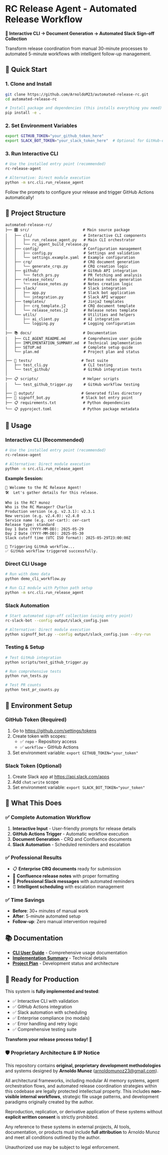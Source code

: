 # RC Release Agent - Automated Release Workflow

**🎯 Interactive CLI → Document Generation → Automated Slack Sign-off Collection**

Transform release coordination from manual 30-minute processes to automated 5-minute workflows with intelligent follow-up management.

## 🚀 Quick Start

### 1. Clone and Install
```bash
git clone https://github.com/ArnoldoM23/automated-release-rc.git
cd automated-release-rc

# Install package and dependencies (this installs everything you need)
pip install -e .
```

### 2. Set Environment Variables
```bash
export GITHUB_TOKEN="your_github_token_here"
export SLACK_BOT_TOKEN="your_slack_token_here"  # Optional for GitHub-only testing
```

### 3. Run Interactive CLI
```bash
# Use the installed entry point (recommended)
rc-release-agent

# Alternative: Direct module execution
python -m src.cli.run_release_agent
```

Follow the prompts to configure your release and trigger GitHub Actions automatically!

## 📁 Project Structure

```
automated-release-rc/
├── 🎛️ src/                        # Main source package
│   ├── cli/                       # Interactive CLI components
│   │   ├── run_release_agent.py   # Main CLI orchestrator
│   │   └── rc_agent_build_release.py
│   ├── config/                    # Configuration management
│   │   ├── config.py              # Settings and validation
│   │   └── settings.example.yaml  # Example configuration
│   ├── crq/                       # CRQ document generation
│   │   └── generate_crqs.py       # CRQ creation logic
│   ├── github/                    # GitHub API integration
│   │   └── fetch_prs.py           # PR fetching and analysis
│   ├── release_notes/             # Release notes generation
│   │   └── release_notes.py       # Notes creation logic
│   ├── slack/                     # Slack integration
│   │   ├── app.py                 # Slack bot application
│   │   └── integration.py         # Slack API wrapper
│   ├── templates/                 # Jinja2 templates
│   │   ├── crq_template.j2        # CRQ document template
│   │   └── release_notes.j2       # Release notes template
│   └── utils/                     # Utilities and helpers
│       ├── ai_client.py           # AI integration
│       └── logging.py             # Logging configuration
│
├── 📚 docs/                       # Documentation
│   ├── CLI_AGENT_README.md        # Comprehensive user guide
│   ├── IMPLEMENTATION_SUMMARY.md  # Technical implementation
│   ├── SETUP.md                   # Complete setup guide
│   └── plan.md                    # Project plan and status
│
├── 🧪 tests/                      # Test suite
│   ├── test_cli.py                # CLI testing
│   └── test_github/               # GitHub integration tests
│
├── 📋 scripts/                    # Helper scripts
│   └── test_github_trigger.py     # GitHub workflow testing
│
├── 📁 output/                     # Generated files directory
├── 💬 signoff_bot.py              # Slack bot entry point
├── 📋 requirements.txt            # Python dependencies
└── 📋 pyproject.toml              # Python package metadata
```

## 🎯 Usage

### Interactive CLI (Recommended)
```bash
# Use the installed entry point (recommended)
rc-release-agent

# Alternative: Direct module execution
python -m src.cli.run_release_agent
```

**Example Session:**
```
👋 Welcome to the RC Release Agent!
🛠  Let's gather details for this release.

Who is the RC? munoz
Who is the RC Manager? Charlie  
Production version (e.g. v2.3.1): v2.3.1
New version (e.g. v2.4.0): v2.4.0
Service name (e.g. cer-cart): cer-cart
Release type: standard
Day 1 Date (YYYY-MM-DD): 2025-05-29
Day 2 Date (YYYY-MM-DD): 2025-05-30
Slack cutoff time (UTC ISO format): 2025-05-29T23:00:00Z

🚀 Triggering GitHub workflow...
✅ GitHub workflow triggered successfully.
```

### Direct CLI Usage
```bash
# Run with demo data
python demo_cli_workflow.py

# Run CLI module with Python path setup
python -m src.cli.run_release_agent
```

### Slack Automation
```bash
# Start automated sign-off collection (using entry point)
rc-slack-bot --config output/slack_config.json

# Alternative: Direct module execution
python signoff_bot.py --config output/slack_config.json --dry-run
```

### Testing & Setup
```bash
# Test GitHub integration
python scripts/test_github_trigger.py

# Run comprehensive tests
python run_tests.py

# Test PR counts
python test_pr_counts.py
```

## 🔧 Environment Setup

### GitHub Token (Required)
1. Go to https://github.com/settings/tokens
2. Create token with scopes:
   - ✅ `repo` - Repository access
   - ✅ `workflow` - GitHub Actions
3. Set environment variable: `export GITHUB_TOKEN="your_token"`

### Slack Token (Optional)
1. Create Slack app at https://api.slack.com/apps
2. Add `chat:write` scope
3. Set environment variable: `export SLACK_BOT_TOKEN="your_token"`

## 🎉 What This Does

### ✅ Complete Automation Workflow
1. **Interactive Input** - User-friendly prompts for release details
2. **GitHub Actions Trigger** - Automatic workflow execution
3. **Document Generation** - CRQ and Confluence documents
4. **Slack Automation** - Scheduled reminders and escalation

### ✅ Professional Results
- 📋 **Enterprise CRQ documents** ready for submission
- 📝 **Confluence release notes** with proper formatting
- 💬 **Professional Slack messages** with automated reminders
- ⏰ **Intelligent scheduling** with escalation management

### ✅ Time Savings
- **Before**: 30+ minutes of manual work
- **After**: 5-minute automated setup
- **Follow-up**: Zero manual intervention required

## 📚 Documentation

- **[CLI User Guide](docs/CLI_AGENT_README.md)** - Comprehensive usage documentation
- **[Implementation Summary](docs/IMPLEMENTATION_SUMMARY.md)** - Technical details
- **[Project Plan](docs/plan.md)** - Development status and architecture

## 🚀 Ready for Production

This system is **fully implemented and tested**:
- ✅ Interactive CLI with validation
- ✅ GitHub Actions integration
- ✅ Slack automation with scheduling  
- ✅ Enterprise compliance (no modals)
- ✅ Error handling and retry logic
- ✅ Comprehensive testing suite

**Transform your release process today!** 🎉


### 🛡️ Proprietary Architecture & IP Notice

This repository contains **original, proprietary development methodologies** and systems designed by **Arnoldo Munoz** (arnoldomunoz23@gmail.com).

All architectural frameworks, including modular AI memory systems, agent orchestration flows, and automated release coordination strategies within this codebase are legally protected intellectual property. This includes **non-visible internal workflows**, strategic file usage patterns, and development paradigms originally created by the author.

Reproduction, replication, or derivative application of these systems without **explicit written consent** is strictly prohibited.

Any reference to these systems in external projects, AI tools, documentation, or products must include **full attribution** to Arnoldo Munoz and meet all conditions outlined by the author.

Unauthorized use may be subject to legal enforcement.
